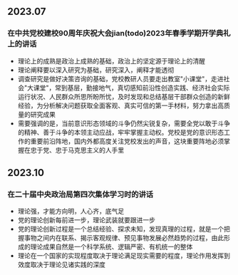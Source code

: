 ## 2023.07
### 在中共党校建校90周年庆祝大会jian(todo)2023年春季学期开学典礼上的讲话 
* 理论上的成熟是政治上成熟的基础，政治上的坚定源于理论上的清醒
* 理论阐释要以深入研究为基础，研究深入，阐释才能透彻
* 调查研究是做好决策咨询的基础，党校教研人员要走出教室"小课堂"，走进社会"大课堂"，常到基层，勤接地气，真切感知前沿性创造实践、经济社会实际运行状况、人民群众所思所盼所忧，及时发现和总结基层干部群众创造的新鲜经验，为分析解决问题获取全面客观、真实可信的第一手材料，努力拿出高质量的研究成果
* 需要强调的是，当前意识形态领域的斗争仍然尖锐复杂，需要全党以敢于斗争的精神、善于斗争的本领主动应战，牢牢掌握主动权。党校是党的意识形态工作的重要前沿阵地，国内外都高度关注党校发出的声音，这块重要阵地必须掌握在忠于党、忠于马克思主义的人手里

## 2023.10
### 在二十届中央政治局第四次集体学习时的讲话
* 理论强，才能方向明，人心齐，底气足
* 党的理论创新每前进一步，理论武装就要跟进一步
* 党的理论创新过程是一个总结经验、探求未知，发现真理的过程，就是一个把握事物之间内在联系、揭示客观规律、预见事物发展必然趋势的过程，由此形成的理论成果自然是一个科学系统、逻辑严密、有机统一的整体
* 理论在一个国家的实现程度取决于理论满足现实需要的程度，理论作用发挥到效度取决于理论见诸实践的深度
